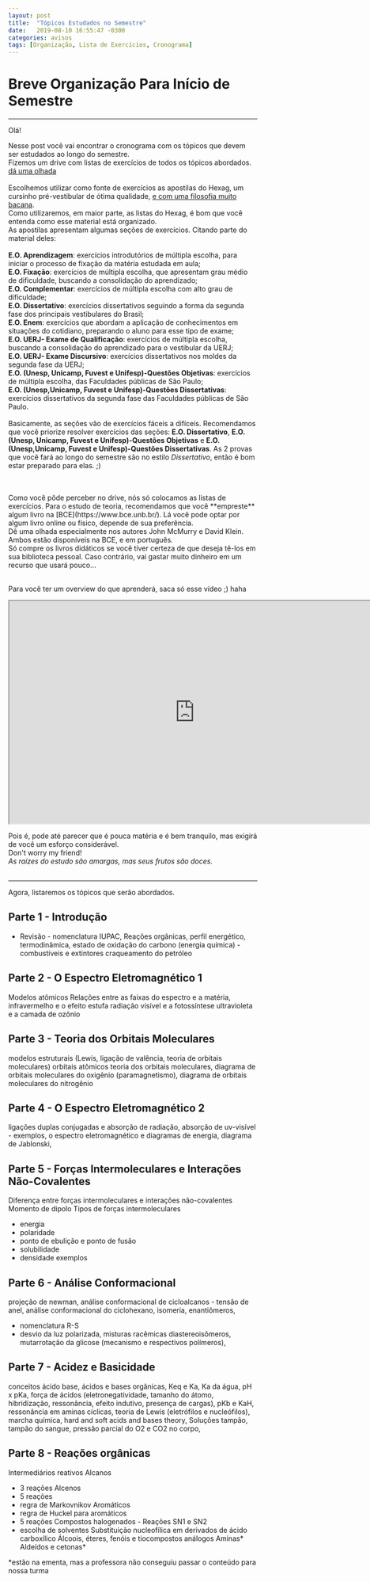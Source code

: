 ```yaml
---
layout: post
title:  "Tópicos Estudados no Semestre"
date:   2019-08-10 16:55:47 -0300
categories: avisos
tags: [Organização, Lista de Exercícios, Cronograma]
---
```


# Breve Organização Para Início de Semestre

---

Olá!

Nesse post você vai encontrar o cronograma com os tópicos que devem ser estudados ao longo do semestre.<br>
Fizemos um drive com listas de exercícios de todos os tópicos abordados. [dá uma olhada](https://drive.google.com/open?id=17R10r10o04tcRGsy-vYgHDMSMCladhyK)<br>
<br>
Escolhemos utilizar como fonte de exercícios as apostilas do Hexag, um cursinho pré-vestibular de ótima qualidade, [e com uma filosofia muito bacana](http://cursinhoparamedicina.com.br/hexag-solidario/).<br>
Como utilizaremos, em maior parte, as listas do Hexag, é bom que você entenda como esse material está organizado.<br>
As apostilas apresentam algumas seções de exercícios. Citando parte do material deles:<br>
<br>
**E.O. Aprendizagem**: exercícios introdutórios de múltipla escolha, para iniciar o processo de fixação da matéria estudada em aula;<br>
**E.O. Fixação**: exercícios de múltipla escolha, que apresentam grau médio de dificuldade, buscando a consolidação do aprendizado;<br>
**E.O. Complementar**: exercícios de múltipla escolha com alto grau de dificuldade;<br>
**E.O. Dissertativo**: exercícios dissertativos seguindo a forma da segunda fase dos principais vestibulares do Brasil;<br>
**E.O. Enem**: exercícios que abordam a aplicação de conhecimentos em situações do cotidiano, preparando o aluno para esse tipo de exame;<br>
**E.O. UERJ- Exame de Qualificação**: exercícios de múltipla escolha, buscando a consolidação do aprendizado para o vestibular da UERJ;<br>
**E.O. UERJ- Exame Discursivo**: exercícios dissertativos nos moldes da segunda fase da UERJ;<br>
**E.O. (Unesp, Unicamp, Fuvest e Unifesp)-Questões Objetivas**: exercícios de múltipla escolha, das Faculdades públicas de São Paulo;<br>
**E.O. (Unesp,Unicamp, Fuvest e Unifesp)-Questões Dissertativas**: exercícios dissertativos da segunda fase das Faculdades públicas de São Paulo.<br>
<br>
Basicamente, as seções vão de exercícios fáceis a difíceis. Recomendamos que você priorize resolver exercícios das seções: **E.O. Dissertativo**, **E.O. (Unesp, Unicamp, Fuvest e Unifesp)-Questões Objetivas** e **E.O. (Unesp,Unicamp, Fuvest e Unifesp)-Questões Dissertativas**. As 2 provas que você fará ao longo do semestre são no estilo *Dissertativo*, então é bom estar preparado para elas.  ;)<br>

<br>
<br>
Como você pôde perceber no drive, nós só colocamos as listas de exercícios. Para o estudo de teoria, recomendamos que você **empreste** algum livro na [BCE](https://www.bce.unb.br/). Lá você pode optar por algum livro online ou físico, depende de sua preferência.<br>
Dê uma olhada especialmente nos autores John McMurry e David Klein. Ambos estão disponíveis na BCE, e em português.<br>
Só compre os livros didáticos se você tiver certeza de que deseja tê-los em sua biblioteca pessoal. Caso contrário, vai gastar muito dinheiro em um recurso que usará pouco...<br>
<br>

Para você ter um overview do que aprenderá, saca só esse vídeo ;)    haha

 <iframe width="750" height="450"
src="https://www.youtube.com/embed/f8FAJXPBdOg">
</iframe>

Pois é, pode até parecer que é pouca matéria e é bem tranquilo, mas exigirá de você um esforço considerável.<br>
Don't worry my friend!<br>
*As raízes do estudo são amargas, mas seus frutos são doces.*<br>
<br>

---


Agora, listaremos  os tópicos que serão abordados.<br>


## Parte 1 - Introdução

 - Revisão - nomenclatura IUPAC,
Reações orgânicas,
perfil energético,
termodinâmica,
estado de oxidação do carbono (energia química) - combustíveis e extintores
craqueamento do petróleo


## Parte 2 - O Espectro Eletromagnético 1

Modelos atômicos
Relações entre as faixas do espectro e a matéria,
infravermelho e o efeito estufa
radiação visível e a fotossíntese
ultravioleta e a camada de ozônio


## Parte 3 - Teoria dos Orbitais Moleculares

modelos estruturais (Lewis, ligação de valência, teoria de orbitais moleculares)
orbitais atômicos
teoria dos orbitais moleculares,
diagrama de orbitais moleculares do oxigênio (paramagnetismo),
diagrama de orbitais moleculares do nitrogênio


## Parte 4 - O Espectro Eletromagnético 2

ligações duplas conjugadas e absorção de radiação,
absorção de uv-visível - exemplos,
o espectro eletromagnético e diagramas de energia,
diagrama de Jablonski,


## Parte 5 - Forças Intermoleculares e Interações Não-Covalentes

Diferença entre forças intermoleculares e interações não-covalentes
Momento de dipolo
Tipos de forças intermoleculares
- energia
- polaridade
- ponto de ebulição e ponto de fusão
- solubilidade
- densidade
exemplos


## Parte 6 - Análise Conformacional

projeção de newman,
análise conformacional de cicloalcanos - tensão de anel,
análise conformacional do ciclohexano,
isomeria,
enantiômeros,
- nomenclatura R-S
- desvio da luz polarizada, misturas racêmicas
diastereoisômeros,
mutarrotação da glicose (mecanismo e respectivos polímeros),


## Parte 7 - Acidez e Basicidade

conceitos ácido base,
ácidos e bases orgânicas,
Keq e Ka,
Ka da água,
pH x pKa,
força de ácidos (eletronegatividade, tamanho do átomo, hibridização, ressonância, efeito indutivo, presença de cargas),
pKb e KaH,
ressonância em aminas cíclicas,
teoria de Lewis (eletrófilos e nucleófilos),
marcha química,
hard and soft acids and bases theory,
Soluções tampão,
tampão do sangue,
pressão parcial do O2 e CO2 no corpo,


## Parte 8 - Reações orgânicas

Intermediários reativos
Alcanos
- 3 reações
Alcenos
- 5 reações
- regra de Markovnikov
Aromáticos
- regra de Huckel para aromáticos
- 5 reações
Compostos halogenados - Reações SN1 e SN2
- escolha de solventes
Substituição nucleofílica em derivados de ácido carboxílico
Álcoois, éteres,  fenóis e tiocompostos análogos
Aminas*
Aldeídos e cetonas*

*estão na ementa, mas a professora não conseguiu passar o conteúdo para nossa turma
